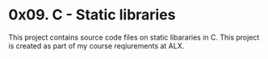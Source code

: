 # 0x09. C - Static libraries
This project contains source code files on static libararies in C. This project is created as part of my course reqiurements at ALX.
